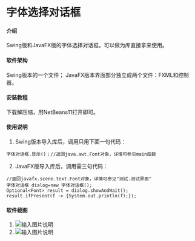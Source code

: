 # 字体选择对话框

#### 介绍
Swing版和JavaFX版的字体选择对话框，可以做为库直接拿来使用。

#### 软件架构
Swing版本的一个文件；
JavaFX版本界面部分独立成两个文件：FXML和控制器。


#### 安装教程

下载解压缩，用NetBeans11打开即可。

#### 使用说明

1. Swing版本导入库后，调用只用下面一句代码：
```
字体对话框.显示()；//返回java.awt.Font对象，详情可参见main函数
```

2. JavaFX版导入库后，调用需三句代码：

```
//返回javafx.scene.text.Font对象，详情可参见"测试.测试界面"
字体对话框 dialog=new 字体对话框();
Optional<Font> result = dialog.showAndWait();
result.ifPresent(f -> {System.out.println(f);}); 
```

#### 软件截图

1. ![输入图片说明](https://images.gitee.com/uploads/images/2019/0508/092154_f26ae497_76449.png "font1.png")
2. ![输入图片说明](https://images.gitee.com/uploads/images/2019/0508/092223_3ed7a3f0_76449.png "font2.png")

